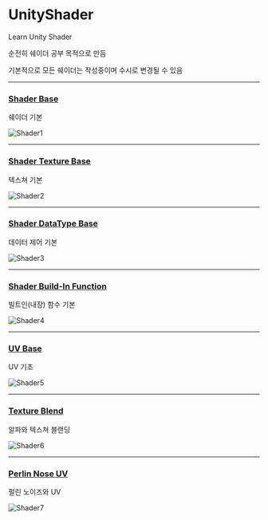 # UnityShader
Learn Unity Shader

순전히 쉐이더 공부 목적으로 만듬

기본적으로 모든 쉐이더는 작성중이며 수시로 변경될 수 있음

---

### [Shader Base](https://github.com/sugyeongkimdev/Unity-Shader/blob/main/Assets/Resources/Shader/Shader1.shader)
쉐이더 기본

![Shader1](https://user-images.githubusercontent.com/51020780/135273514-27d9d7ee-a93d-4372-b76b-d77dc86a063c.gif)


---
### [Shader Texture Base](https://github.com/sugyeongkimdev/Unity-Shader/blob/main/Assets/Resources/Shader/Shader2.shader)
텍스쳐 기본

![Shader2](https://user-images.githubusercontent.com/51020780/135088513-0a03c282-d958-4386-9583-0e6442729c5c.gif)

---

### [Shader DataType Base](https://github.com/sugyeongkimdev/Unity-Shader/blob/main/Assets/Resources/Shader/Shader3.shader)
데이터 제어 기본

![Shader3](https://user-images.githubusercontent.com/51020780/135273524-204e7f1d-eb8a-4d83-b790-4f6d98a80c6b.gif)

---

### [Shader Build-In Function](https://github.com/sugyeongkimdev/Unity-Shader/blob/main/Assets/Resources/Shader/Shader4.shader)
빌트인(내장) 함수 기본

![Shader4](https://user-images.githubusercontent.com/51020780/135273527-96fccad2-4817-4ae4-903c-b7d86c316a72.gif)

---

### [UV Base](https://github.com/sugyeongkimdev/Unity-Shader/blob/main/Assets/Resources/Shader/Shader5.shader)
UV 기초

![Shader5](https://user-images.githubusercontent.com/51020780/135273529-e2638941-2e51-4c50-ae5f-7e43fdcbbc09.gif)

---

### [Texture Blend](https://github.com/sugyeongkimdev/Unity-Shader/blob/main/Assets/Resources/Shader/Shader6.shader)
알파와 텍스쳐 블랜딩

![Shader6](https://user-images.githubusercontent.com/51020780/135273534-12b0630d-419d-491e-b6a8-da91b6d2582f.png)

---

### [Perlin Nose UV](https://github.com/sugyeongkimdev/Unity-Shader/blob/main/Assets/Resources/Shader/Shader7.shader)
펄린 노이즈와 UV

![Shader7](https://user-images.githubusercontent.com/51020780/135274335-e5240bf3-1b86-4029-b259-e20f641f6bbd.gif)

